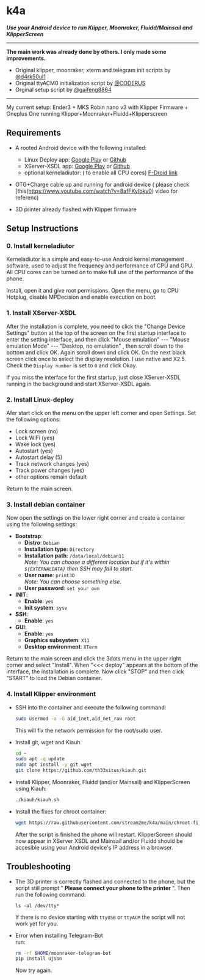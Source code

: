 # k4a
***Use your Android device to run Klipper, Moonraker, Fluidd/Mainsail and KlipperScreen***

***
**The main work was already done by others. I only made some improvements.**
- Original klipper, moonraker, xterm and telegram init scripts by [@d4rk50ul1](https://github.com/d4rk50ul1/klipper-on-android)
- Original ttyACM0 initialization script by [@CODERUS](https://gist.github.com/CODERUS/a5ec4a456f5b58186cbebb66a8542a2e)
- Orginal setup script by [@gaifeng8864](https://github.com/gaifeng8864/klipper-on-android) 
***
My current setup: Ender3 + MKS Robin nano v3  with Klipper Firmware + Oneplus One running Klipper+Moonraker+Fluidd+Klipperscreen

## Requirements
- A rooted Android device with the following installed:
  - Linux Deploy app: [Google Play](https://play.google.com/store/apps/details?id=ru.meefik.linuxdeploy) or [Github](https://github.com/meefik/linuxdeploy/releases/tag/2.6.0)
  - XServer-XSDL app: [Google Play](https://play.google.com/store/apps/details?id=x.org.server) or [Github](https://sourceforge.net/projects/libsdl-android/files/apk/XServer-XSDL/)
  - optional kerneladiutor: ( to enable all CPU cores) [F-Droid link](https://f-droid.org/en/packages/com.nhellfire.kerneladiutor/)

- OTG+Charge cable up and running for android device ( please check [this(https://www.youtube.com/watch?v=8afFKyIbky0) video for referenc)
- 3D printer already flashed with Klipper firmware

## Setup Instructions
### 0. Install kerneladiutor ###

Kerneladiutor is a simple and easy-to-use Android kernel management software, used to adjust the frequency and performance of CPU and GPU. All CPU cores can be turned on to make full use of the performance of the phone.

Install, open it and give root permissions.
Open the menu, go to CPU Hotplug, disable MPDecision and enable execution on boot.

### 1. Install XServer-XSDL ###

After the installation is complete, you need to click the "Change Device Settings" button at the top of the screen on the first startup interface to enter the setting interface, and then click "Mouse emulation" --- "Mouse emulation Mode" --- "Desktop, no emulation" , then scroll down to the bottom and click OK.
Again scroll down and click OK.
On the next black screen click once to select the display resolution. I use native and X2.5.
Check the `Display number` is set to `0` and click Okay.

If you miss the interface for the first startup, just close XServer-XSDL running in the background and start XServer-XSDL again.

### 2. Install Linux-deploy ###

Afer start click on the menu on the upper left corner and open Settings.
Set the following options:
 - Lock screen (no)
 - Lock WiFi (yes)
 - Wake lock (yes)
 - Autostart (yes)
 - Autostart delay (5)
 - Track network changes (yes)
 - Track power changes (yes)
 - other options remain default  

Return to the main screen.

### 3. Install debian container ###
Now open the settings on the lower right corner and create a container using the following settings:
  - **Bootstrap**:
    - **Distro**: `Debian`
    - **Installation type**: `Directory`   
    - **Installation path**: `/data/local/debian11`  
    *Note: You can choose a different location but if it's within `${EXTERNALDATA}` then SSH may fail to start.*  
    - **User name**: `print3D`  
    *Note: You can choose something else.*
    - **User password**: `set your own`
  - **INIT**:
    - **Enable**: `yes`
    - **Init system**: `sysv`
  - **SSH**:
    - **Enable**: `yes`
  - **GUI**:
    - **Enable**: `yes`
    - **Graphics subsystem**: `X11`
    - **Desktop environment**: `XTerm`
    
Return to the main screen and click the 3dots menu in the upper right corner and select "Install".
When "<<< deploy" appears at the bottom of the interface, the installation is complete.
Now click "STOP" and then click "START" to load the Debian container.

### 4. Install Klipper environment ###

- SSH into the container and execute the following command:
  ```bash
  sudo usermod -a -G aid_inet,aid_net_raw root
  ```
  This will fix the network permission for the root/sudo user.

- Install git, wget and Kiauh.
  ```bash
  cd ~
  sudo apt -q update
  sudo apt install -y git wget
  git clone https://github.com/th33xitus/kiauh.git
  ```
- Install Klipper, Moonraker, Fluidd (and/or Mainsail) and KlipperScreen using Kiauh:
  ```bash
  ./kiauh/kiauh.sh
  ```
- Install the fixes for chroot container:
  ```bash
  wget https://raw.githubusercontent.com/stream2me/k4a/main/chroot-fix.sh | bash -
  ```
  After the script is finished the phone will restart. KlipperScreen should now appear in XServer XSDL and Mainsail and/or Fluidd should be accesible using your Android device's IP address in a browser.
  
## Troubleshooting ##  

- The 3D printer is correctly flashed and connected to the phone, but the script still prompt " **Please connect your phone to the printer** ". Then run the following command:

      ls -al /dev/tty*

  If there is no device starting with `ttyUSB` or `ttyACM` the script will not work yet for you.

- Error when installing Telegram-Bot  
  run:
  ```bash
  rm -rf $HOME/moonraker-telegram-bot
  pip install ujson
  ```
  Now try again.
